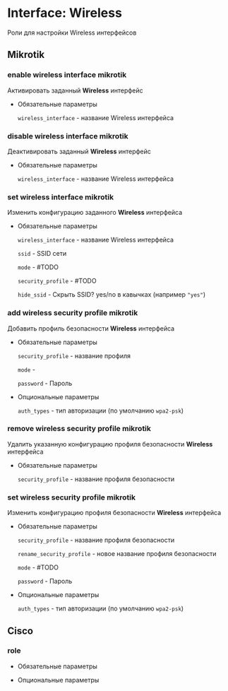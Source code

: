 # Interface: Wireless

Роли для настройки Wireless интерфейсов

## Mikrotik

### enable wireless interface mikrotik

Активировать заданный **Wireless** интерфейс 

- Обязательные параметры

    `wireless_interface` - название Wireless интерфейса

### disable wireless interface mikrotik

Деактивировать заданный **Wireless** интерфейс 

- Обязательные параметры

    `wireless_interface` - название Wireless интерфейса

### set wireless interface mikrotik

Изменить конфигурацию заданного **Wireless** интерфейса 

- Обязательные параметры

    `wireless_interface` - название Wireless интерфейса

    `ssid` - SSID сети

    `mode` - #TODO

    `security_profile` - #TODO

    `hide_ssid` - Скрыть SSID? yes/no в кавычках (например `"yes"`)

### add wireless security profile mikrotik

Добавить профиль безопасности **Wireless** интерфейса

- Обязательные параметры

    `security_profile` - название профиля

    `mode` - 

    `password` - Пароль

- Опциональные параметры

    `auth_types` - тип авторизации (по умолчанию `wpa2-psk`)

### remove wireless security profile mikrotik

Удалить указанную конфигурацию профиля безопасности **Wireless** интерфейса

- Обязательные параметры

    `security_profile` - название профиля безопасности

### set wireless security profile mikrotik

Изменить конфигурацию профиля безопасности **Wireless** интерфейса

- Обязательные параметры

    `security_profile` - название профиля безопасности

    `rename_security_profile` - новое название профиля безопасности

    `mode` - #TODO

    `password` - Пароль

- Опциональные параметры

    `auth_types` - тип авторизации (по умолчанию `wpa2-psk`)

## Cisco

### role

- Обязательные параметры

- Опциональные параметры